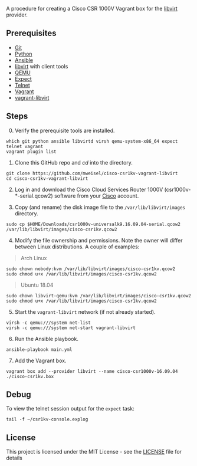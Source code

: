 A procedure for creating a Cisco CSR 1000V Vagrant box for the [libvirt](https://libvirt.org) provider.

## Prerequisites

  * [Git](https://git-scm.com)
  * [Python](https://www.python.org)
  * [Ansible](https://docs.ansible.com/ansible/latest/index.html)
  * [libvirt](https://libvirt.org) with client tools
  * [QEMU](https://www.qemu.org)
  * [Expect](https://en.wikipedia.org/wiki/Expect)
  * [Telnet](https://en.wikipedia.org/wiki/Telnet)
  * [Vagrant](https://www.vagrantup.com)
  * [vagrant-libvirt](https://github.com/vagrant-libvirt/vagrant-libvirt)

## Steps

0. Verify the prerequisite tools are installed.

```
which git python ansible libvirtd virsh qemu-system-x86_64 expect telnet vagrant
vagrant plugin list
```

1. Clone this GitHub repo and _cd_ into the directory.

```
git clone https://github.com/mweisel/cisco-csr1kv-vagrant-libvirt
cd cisco-csr1kv-vagrant-libvirt
```

2. Log in and download the Cisco Cloud Services Router 1000V (csr1000v-\*-serial.qcow2) software from your [Cisco](https://software.cisco.com/download/home/284364978/type) account.

3. Copy (and rename) the disk image file to the `/var/lib/libvirt/images` directory.

```
sudo cp $HOME/Downloads/csr1000v-universalk9.16.09.04-serial.qcow2 /var/lib/libvirt/images/cisco-csr1kv.qcow2
```

4. Modify the file ownership and permissions. Note the owner will differ between Linux distributions. A couple of examples:

> Arch Linux
```
sudo chown nobody:kvm /var/lib/libvirt/images/cisco-csr1kv.qcow2
sudo chmod u+x /var/lib/libvirt/images/cisco-csr1kv.qcow2
```

> Ubuntu 18.04
```
sudo chown libvirt-qemu:kvm /var/lib/libvirt/images/cisco-csr1kv.qcow2
sudo chmod u+x /var/lib/libvirt/images/cisco-csr1kv.qcow2
```

5. Start the `vagrant-libvirt` network (if not already started).

```
virsh -c qemu:///system net-list
virsh -c qemu:///system net-start vagrant-libvirt
```

6. Run the Ansible playbook. 

```
ansible-playbook main.yml
```

7. Add the Vagrant box. 

```
vagrant box add --provider libvirt --name cisco-csr1000v-16.09.04 ./cisco-csr1kv.box
```

## Debug

To view the telnet session output for the `expect` task:

```
tail -f ~/csr1kv-console.explog
```

## License

This project is licensed under the MIT License - see the [LICENSE](LICENSE) file for details
